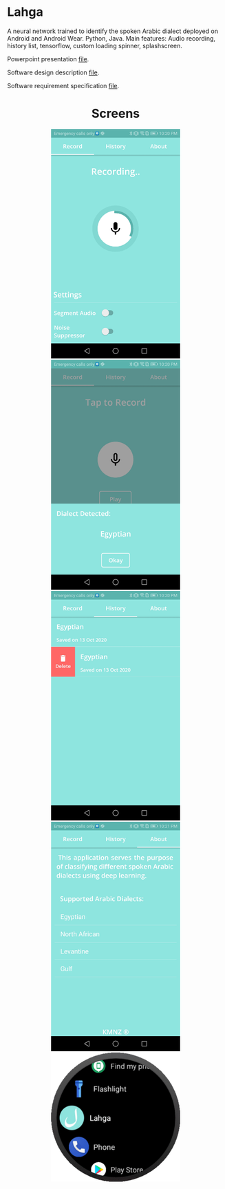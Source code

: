 # Lahga
A neural network trained to identify the spoken Arabic dialect deployed on Android and Android Wear. Python, Java.
Main features: Audio recording, history list, tensorflow, custom loading spinner, splashscreen.

Powerpoint presentation [file](https://github.com/karimatwa/Etbara3-Android/blob/master/Etbara3%20Pres.pptx?raw=true).

Software design description [file](https://github.com/nesmabadr/Arabic-Dialect-Identification/blob/master/Software%20Design%20Description.docx?raw=true).

Software requirement specification [file](https://github.com/nesmabadr/Arabic-Dialect-Identification/blob/master/Software%20Requirement%20Specification.docx?raw=true).

<h1 align="center">Screens</h1>

<p align="center">
    <img src="Screenshot_1.jpg" width="300" </img> 
     <img src="Screenshot_2.jpg" width="300" </img> 
     <img src="Screenshot_3.jpg" width="300" </img> 
     <img src="Screenshot_4.jpg" width="300" </img> 
    <img src="Picture2.png" width="300" </img> 
</p>
